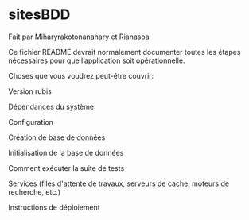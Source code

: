 # sitesBDD
Fait par Miharyrakotonanahary et Rianasoa

Ce fichier README devrait normalement documenter toutes les étapes nécessaires pour que l’application soit opérationnelle.

Choses que vous voudrez peut-être couvrir:

Version rubis

Dépendances du système

Configuration

Création de base de données

Initialisation de la base de données

Comment exécuter la suite de tests

Services (files d'attente de travaux, serveurs de cache, moteurs de recherche, etc.)

Instructions de déploiement
